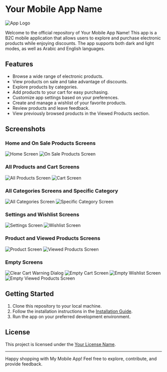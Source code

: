# Your Mobile App Name

![App Logo](logo.jpg)

Welcome to the official repository of Your Mobile App Name! This app is a B2C mobile application that allows users to explore and purchase electronic products while enjoying discounts. The app supports both dark and light modes, as well as Arabic and English languages.

## Features

- Browse a wide range of electronic products.
- View products on sale and take advantage of discounts.
- Explore products by categories.
- Add products to your cart for easy purchasing.
- Customize app settings based on your preferences.
- Create and manage a wishlist of your favorite products.
- Review products and leave feedback.
- View previously browsed products in the Viewed Products section.

## Screenshots

### Home and On Sale Products Screens
![Home Screen](screenshots\home_screen.jpg) ![On Sale Products Screen](screenshots\on_sale_products_screen.jpg)

### All Products and Cart Screens 
![All Products Screen]([screenshots\all_products_screen.jpg](https://github.com/MoShehata7920/electronic_shop/blob/main/app/screenshots/all_products_screen.jpg)) ![Cart Screen](screenshots\cart_screen.jpg) 

### All Categories Screens and Specific Category
![All Categories Screen](screenshots\category_screen.jpg) ![Specific Category Screen](screenshots\category_screen.jpg)

### Settings and Wishlist Screens
![Settings Screen](screenshots\settings_screen.jpg) ![Wishlist Screen](screenshots\wishlist_screen.jpg)

### Product and Viewed Products Screens
![Product Screen](screenshots\product_screen.jpg) ![Viewed Products Screen](screenshots\recently_viewed_screen.jpg)

### Empty Screens
![Clear Cart Warning Dialog](screenshots\warning_dialog.jpg) ![Empty Cart Screen](screenshots\empty_cart_screen.jpg)
![Empty Wishlist Screen](screenshots\empty_wishlist_screen.jpg) ![Empty Viewed Products Screen](screenshots\empty_viewed_screen.jpg)

## Getting Started

1. Clone this repository to your local machine.
2. Follow the installation instructions in the [Installation Guide](docs/installation-guide.md).
3. Run the app on your preferred development environment.

## License

This project is licensed under the [Your License Name](LICENSE).

---

Happy shopping with My Mobile App! Feel free to explore, contribute, and provide feedback.
